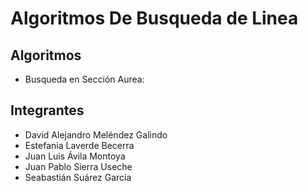 # Algoritmos De Busqueda de Linea

## Algoritmos

- Busqueda en Sección Aurea:

## Integrantes

- David Alejandro Meléndez Galindo
- Estefania Laverde Becerra
- Juan Luis Ávila Montoya
- Juan Pablo Sierra Useche
- Seabastián Suárez García
